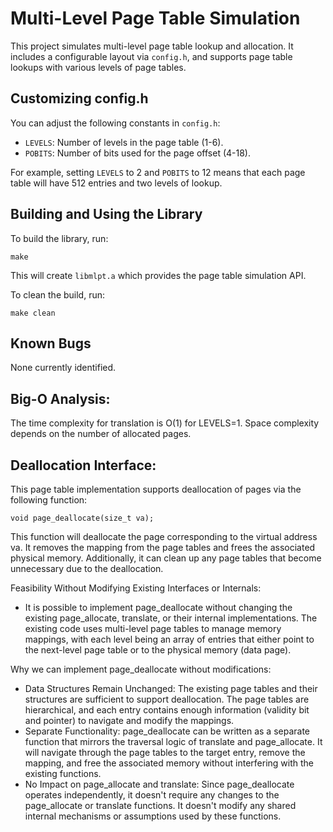 
# Multi-Level Page Table Simulation

This project simulates multi-level page table lookup and allocation. It includes a configurable layout via `config.h`, and supports page table lookups with various levels of page tables.

## Customizing config.h

You can adjust the following constants in `config.h`:

- `LEVELS`: Number of levels in the page table (1-6).
- `POBITS`: Number of bits used for the page offset (4-18).

For example, setting `LEVELS` to 2 and `POBITS` to 12 means that each page table will have 512 entries and two levels of lookup.

## Building and Using the Library

To build the library, run:

```
make
```

This will create `libmlpt.a` which provides the page table simulation API.

To clean the build, run:

```
make clean
```

## Known Bugs

None currently identified.

## Big-O Analysis:
The time complexity for translation is O(1) for LEVELS=1.
Space complexity depends on the number of allocated pages.

## Deallocation Interface:
This page table implementation supports deallocation of pages via the following function:

```
void page_deallocate(size_t va);
```

This function will deallocate the page corresponding to the virtual address va. It removes the mapping from the page tables and frees the associated physical memory. Additionally, it can clean up any page tables that become unnecessary due to the deallocation.

Feasibility Without Modifying Existing Interfaces or Internals:
- It is possible to implement page_deallocate without changing the existing page_allocate, translate, or their internal implementations. The existing code uses multi-level page tables to manage memory mappings, with each level being an array of entries that either point to the next-level page table or to the physical memory (data page).

Why we can implement page_deallocate without modifications:
- Data Structures Remain Unchanged: The existing page tables and their structures are sufficient to support deallocation. The page tables are hierarchical, and each entry contains enough information (validity bit and pointer) to navigate and modify the mappings.
- Separate Functionality: page_deallocate can be written as a separate function that mirrors the traversal logic of translate and page_allocate. It will navigate through the page tables to the target entry, remove the mapping, and free the associated memory without interfering with the existing functions.
- No Impact on page_allocate and translate: Since page_deallocate operates independently, it doesn't require any changes to the page_allocate or translate functions. It doesn't modify any shared internal mechanisms or assumptions used by these functions.

